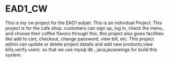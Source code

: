 # EAD1_CW
This is my cw project for the EAD1 subjet. This is an individual Project. This project is for the cafe shop. customers can sign up, log in, check the menu, and choose their coffee flavors through this. this project also gives facilities like add to cart, checkout, change password, view bill, etc. This project admin can update or delete project details and add new products,view bills,verify users. so that we use mysql db , java,javaswings for build this system.
 
